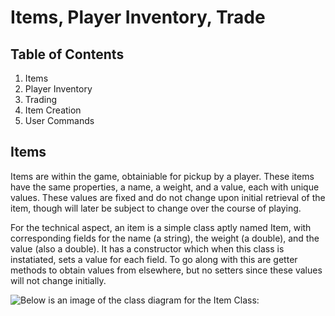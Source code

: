 # Items, Player Inventory, Trade
## Table of Contents
1. Items
2. Player Inventory
3. Trading
4. Item Creation
5. User Commands
## Items
Items are within the game, obtainiable for pickup by a player. These items have the same properties, a name, a weight, and a value, 
each with unique values. These values are fixed and do not change upon initial retrieval of the item, though will later be subject 
to change over the course of playing.

For the technical aspect, an item is a simple class aptly named Item, with corresponding fields for the name (a string), the weight 
(a double), and the value (also a double). It has a constructor which when this class is instatiated, sets a value for each field.
To go along with this are getter methods to obtain values from elsewhere, but no setters since these values will not change initially.

![Below is an image of the class diagram for the Item Class:]()


